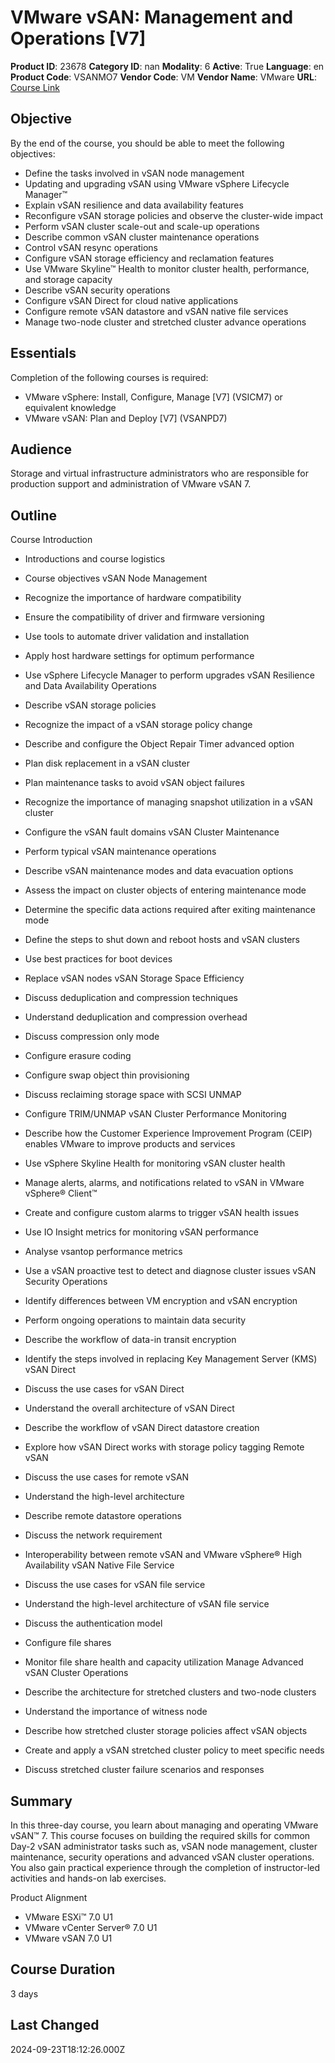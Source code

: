 # VMware vSAN: Management and Operations [V7]

**Product ID**: 23678
**Category ID**: nan
**Modality**: 6
**Active**: True
**Language**: en
**Product Code**: VSANMO7
**Vendor Code**: VM
**Vendor Name**: VMware
**URL**: [Course Link](https://www.fastlaneus.com/course/vmware-vsanmo7)

## Objective
By the end of the course, you should be able to meet the following objectives:


- Define the tasks involved in vSAN node management
- Updating and upgrading vSAN using VMware vSphere Lifecycle Manager™
- Explain vSAN resilience and data availability features
- Reconfigure vSAN storage policies and observe the cluster-wide impact
- Perform vSAN cluster scale-out and scale-up operations
- Describe common vSAN cluster maintenance operations
- Control vSAN resync operations
- Configure vSAN storage efficiency and reclamation features
- Use VMware Skyline™ Health to monitor cluster health, performance, and storage capacity
- Describe vSAN security operations
- Configure vSAN Direct for cloud native applications
- Configure remote vSAN datastore and vSAN native file services
- Manage two-node cluster and stretched cluster advance operations

## Essentials
Completion of the following courses is required:


- VMware vSphere: Install, Configure, Manage [V7] (VSICM7) or equivalent knowledge
- VMware vSAN: Plan and Deploy [V7] (VSANPD7)

## Audience
Storage and virtual infrastructure administrators who are responsible for production support and administration of VMware vSAN 7.

## Outline
Course Introduction


- Introductions and course logistics
- Course objectives
vSAN Node Management


- Recognize the importance of hardware compatibility
- Ensure the compatibility of driver and firmware versioning
- Use tools to automate driver validation and installation
- Apply host hardware settings for optimum performance
- Use vSphere Lifecycle Manager to perform upgrades
vSAN Resilience and Data Availability Operations


- Describe vSAN storage policies
- Recognize the impact of a vSAN storage policy change
- Describe and configure the Object Repair Timer advanced option
- Plan disk replacement in a vSAN cluster
- Plan maintenance tasks to avoid vSAN object failures
- Recognize the importance of managing snapshot utilization in a vSAN cluster
- Configure the vSAN fault domains
vSAN Cluster Maintenance


- Perform typical vSAN maintenance operations
- Describe vSAN maintenance modes and data evacuation options
- Assess the impact on cluster objects of entering maintenance mode
- Determine the specific data actions required after exiting maintenance mode
- Define the steps to shut down and reboot hosts and vSAN clusters
- Use best practices for boot devices
- Replace vSAN nodes
vSAN Storage Space Efficiency


- Discuss deduplication and compression techniques
- Understand deduplication and compression overhead
- Discuss compression only mode
- Configure erasure coding
- Configure swap object thin provisioning
- Discuss reclaiming storage space with SCSI UNMAP
- Configure TRIM/UNMAP
vSAN Cluster Performance Monitoring


- Describe how the Customer Experience Improvement Program (CEIP) enables VMware to improve products and services
- Use vSphere Skyline Health for monitoring vSAN cluster health
- Manage alerts, alarms, and notifications related to vSAN in VMware vSphere® Client™
- Create and configure custom alarms to trigger vSAN health issues
- Use IO Insight metrics for monitoring vSAN performance
- Analyse vsantop performance metrics
- Use a vSAN proactive test to detect and diagnose cluster issues
vSAN Security Operations


- Identify differences between VM encryption and vSAN encryption
- Perform ongoing operations to maintain data security
- Describe the workflow of data-in transit encryption
- Identify the steps involved in replacing Key Management Server (KMS)
vSAN Direct


- Discuss the use cases for vSAN Direct
- Understand the overall architecture of vSAN Direct
- Describe the workflow of vSAN Direct datastore creation
- Explore how vSAN Direct works with storage policy tagging
Remote vSAN


- Discuss the use cases for remote vSAN
- Understand the high-level architecture
- Describe remote datastore operations
- Discuss the network requirement
- Interoperability between remote vSAN and VMware vSphere® High Availability
vSAN Native File Service


- Discuss the use cases for vSAN file service
- Understand the high-level architecture of vSAN file service
- Discuss the authentication model
- Configure file shares
- Monitor file share health and capacity utilization
Manage Advanced vSAN Cluster Operations


- Describe the architecture for stretched clusters and two-node clusters
- Understand the importance of witness node
- Describe how stretched cluster storage policies affect vSAN objects
- Create and apply a vSAN stretched cluster policy to meet specific needs
- Discuss stretched cluster failure scenarios and responses

## Summary
In this three-day course, you learn about managing and operating VMware vSAN™ 7. This course focuses on building the required skills for common Day-2 vSAN administrator tasks such as, vSAN node management, cluster maintenance, security operations and advanced vSAN cluster operations. You also gain practical experience through the completion of instructor-led activities and hands-on lab exercises.

Product Alignment


- VMware ESXi™ 7.0 U1
- VMware vCenter Server® 7.0 U1
- VMware vSAN 7.0 U1

## Course Duration
3 days

## Last Changed
2024-09-23T18:12:26.000Z
